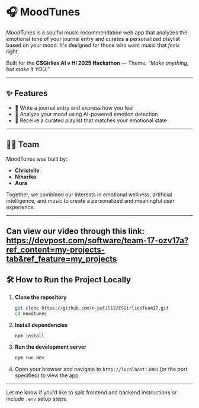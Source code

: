# 🎧 MoodTunes

MoodTunes is a soulful music recommendation web app that analyzes the emotional tone of your journal entry and curates a personalized playlist based on your mood. It's designed for those who want music that *feels* right.

Built for the **CSGirlies AI v HI 2025 Hackathon** — Theme: *“Make anything, but make it YOU.”*

---

## ✨ Features

* 📝 Write a journal entry and express how you feel
* 🧠 Analyze your mood using AI-powered emotion detection
* 🎵 Receive a curated playlist that matches your emotional state

---

## 👩‍💻 Team

MoodTunes was built by:

* **Christelle**
* **Niharika**
* **Aura**

Together, we combined our interests in emotional wellness, artificial intelligence, and music to create a personalized and meaningful user experience.

---

## Can view our video through this link: https://devpost.com/software/team-17-ozv17a?ref_content=my-projects-tab&ref_feature=my_projects

## 🛠️ How to Run the Project Locally

1. **Clone the repository**

   ```bash
   git clone https://github.com/n-patil12/CSGirliesTeam17.git
   cd moodtunes
   ```

2. **Install dependencies**

   ```bash
   npm install
   ```

3. **Run the development server**

   ```bash
   npm run dev
   ```

4. Open your browser and navigate to `http://localhost:3001` (or the port specified) to view the app.

---

Let me know if you'd like to split frontend and backend instructions or include `.env` setup steps.
